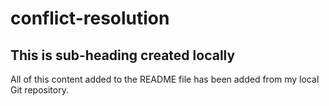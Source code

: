 # conflict-resolution

## This is sub-heading created locally

All of this content added to the README file has been added from my local Git repository.